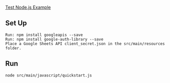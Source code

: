 [Test Node.js Example](https://developers.google.com/sheets/quickstart/nodejs)


Set Up
-
    Run: npm install googleapis --save
    Run: npm install google-auth-library --save
    Place a Google Sheets API client_secret.json in the src/main/resources folder.

Run
-
    node src/main/javascript/quickstart.js
